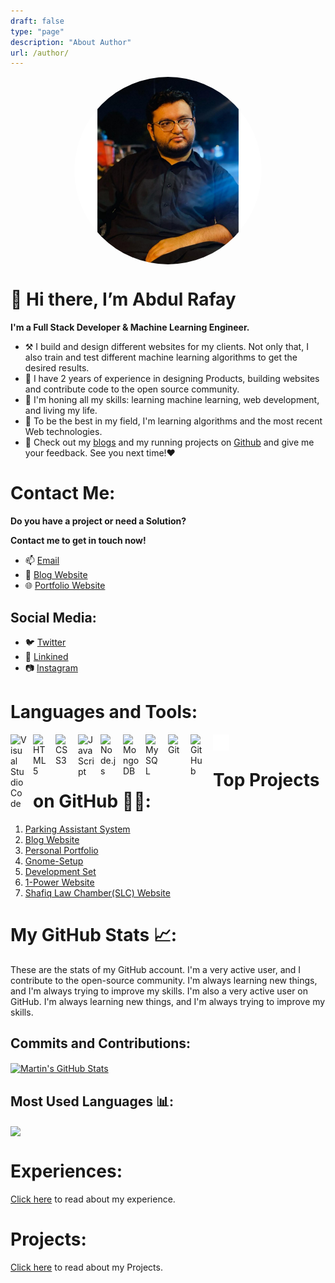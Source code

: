 ```yaml
---
draft: false
type: "page"
description: "About Author"
url: /author/
---
```

<link rel="stylesheet" href="/css/style.css">
<!-- ![My project2](https://user-images.githubusercontent.com/82662797/168483717-3d746709-6ae9-487a-bdd7-ebcb137ea919.png) -->
<style>
.circle {
  width: 300px;
  height: 300px;
  border-radius: 50%;
  margin: 0 auto;
  position: relative;
  <!-- top: 50%; -->
  transform: translateY(-50%);
  overflow: hidden;
}
.circle img {
  display: block;
  width: 100%;
  height: 100%;
  object-fit: cover;
}
</style>

<div class="circle">
  <img src="/images/avatar.jpg" alt="Your Image">
</div>

<!-- <img src="/images/avatar.jpg" alt="Avatar">  -->

<!-- ![My project2](/images/avatar2.png) -->
# 👋 Hi there, I’m Abdul Rafay

**I'm a Full Stack Developer & Machine Learning Engineer.**

- ⚒️ I build and design different websites for my clients. Not only that, I also train and test different machine learning algorithms to get the desired results.
- 💼 I have 2 years of experience in designing Products, building websites and contribute code to the open source community. 
- 🌱 I'm honing all my skills: learning machine learning, web development, and living my life.
- 📖 To be the best in my field, I'm learning algorithms and the most recent Web technologies. 
- 👀 Check out my [blogs](https://rafayblogs.tech) and my running projects on [Github](https://github.com/rafay99-epic) and give me your feedback. See you next time!❤️

# Contact Me:
**Do you have a project or need a Solution?**

**Contact me to get in touch now!**  
- 📫 [Email](mailto:99marafay@gmail.com) 
- 📝 [Blog Website](https://future-insight.blog)
- 🌐 [Portfolio Website](https://rafay99.info)

## Social Media:
- 🐦 [Twitter](https://twitter.com/abdul_rafay99/)
- 🔗 [Linkined](https://linkedin.com/in/abdul-rafay-0ab626197)
- 📷 [Instagram](https://instagram.com/abdul_rafay99)
<!-- 
- [![Twitter](/images/img/twitter-dark.svg)](https://twitter.com/abdul_rafay99/)
- [![Linkined](/images/img/linkedin-dark.svg)](https://linkedin.com/in/abdul-rafay-0ab626197)
- [![Instagram](/images/img/instagram-dark.svg)](https://instagram.com/abdul_rafay99) -->

# Languages and Tools:
<img align="left" alt="Visual Studio Code" width="26px" src="https://cdn.jsdelivr.net/gh/devicons/devicon/icons/vscode/vscode-original.svg" style="padding-right:10px;" />
<img align="left" alt="HTML5" width="26px" src="https://cdn.jsdelivr.net/gh/devicons/devicon/icons/html5/html5-original.svg" style="padding-right:10px;" />
<img align="left" alt="CSS3" width="26px" src="https://cdn.jsdelivr.net/gh/devicons/devicon/icons/css3/css3-original.svg" style="padding-right:10px;" />
<img align="left" alt="JavaScript" width="26px" src="https://cdn.jsdelivr.net/gh/devicons/devicon/icons/javascript/javascript-original.svg" style="padding-right:10px;" />
<img align="left" alt="Node.js" width="26px" src="https://cdn.jsdelivr.net/gh/devicons/devicon/icons/nodejs/nodejs-original.svg" style="padding-right:10px;" />
<img align="left" alt="MongoDB" width="26px" src="https://cdn.jsdelivr.net/gh/devicons/devicon/icons/mongodb/mongodb-original.svg" style="padding-right:10px;" />
<img align="left" alt="MySQL" width="26px" src="https://cdn.jsdelivr.net/gh/devicons/devicon/icons/mysql/mysql-original.svg" style="padding-right:10px;" />
<img align="left" alt="Git" width="26px" src="https://cdn.jsdelivr.net/gh/devicons/devicon/icons/git/git-original.svg" style="padding-right:10px;" />
<img align="left" alt="GitHub" width="26px" src="https://user-images.githubusercontent.com/3369400/139447912-e0f43f33-6d9f-45f8-be46-2df5bbc91289.png" style="padding-right:10px;" />
<img align="left" alt="Terminal" width="26px" src="/images/img/terminal-dark.svg" />
<br>

# Top Projects on GitHub 🧑‍💻:
1. [Parking Assistant System](https://github.com/rafay99-epic/Parking-Assistant)
2. [Blog Website](https://github.com/rafay99-epic/Future-Insight)
3. [Personal Portfolio](https://github.com/rafay99-epic/Portfolio-Website)
4. [Gnome-Setup](https://github.com/rafay99-epic/Gnome-setup)
5. [Development Set](https://github.com/1-Power/Development-Setup)
6. [1-Power Website](https://github.com/1-Power/1-Power-website)
7. [Shafiq Law Chamber(SLC) Website](https://github.com/1-Power/SLC)


# My GitHub Stats 📈:
These are the stats of my GitHub account. I'm a very active user, and I contribute to the open-source community. I'm always learning new things, and I'm always trying to improve my skills. I'm also a very active user on GitHub. I'm always learning new things, and I'm always trying to improve my skills.
## Commits and Contributions:
<a href="https://github.com/rafay99-epic">
  <img align="center" src="https://github-readme-stats.vercel.app/api?username=rafay99-epic&show_icons=true&line_height=27&count_private=true&title_color=ffffff&text_color=c9cacc&icon_color=2bbc8a&bg_color=1d1f21" alt="Martin's GitHub Stats" />
</a>

## Most Used Languages 📊:
<a href="https://github.com/rafay99-epic">
  <img align="center" src="https://github-readme-stats.vercel.app/api/top-langs/?username=rafay99-epic&hide=java,html,tex&title_color=ffffff&text_color=c9cacc&icon_color=2bbc8a&bg_color=1d1f21&langs_count=3" />
</a>

# Experiences:
[Click here](/Author-Experience) to read about my experience.

# Projects:
[Click here](/Project) to read about my Projects.

